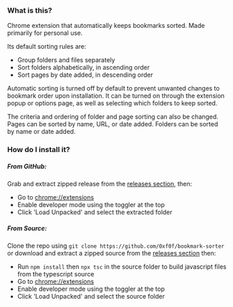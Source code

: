 ### What is this?
Chrome extension that automatically keeps bookmarks sorted. Made primarily for personal use. 

Its default sorting rules are:
- Group folders and files separately
- Sort folders alphabetically, in ascending order
- Sort pages by date added, in descending order

Automatic sorting is turned off by default to prevent unwanted changes to bookmark order upon installation.
It can be turned on through the extension popup or options page, as well as selecting which folders to keep sorted.

The criteria and ordering of folder and page sorting can also be changed. Pages can be sorted by name, URL, or date added. Folders can be sorted by name or date added.

### How do I install it?
<!-- 
##### From the Web Store: -->

##### From GitHub:
Grab and extract zipped release from the [releases section](https://github.com/0xf0f/bookmark-sorter/releases), then:
- Go to [chrome://extensions](chrome://extensions)
- Enable developer mode using the toggler at the top
- Click 'Load Unpacked' and select the extracted folder

##### From Source:
Clone the repo using `git clone https://github.com/0xf0f/bookmark-sorter` or download and extract a zipped source from the [releases section](https://github.com/0xf0f/bookmark-sorter/releases) then:
- Run `npm install` then `npx tsc` in the source folder to build javascript files from
the typescript source
- Go to [chrome://extensions](chrome://extensions)
- Enable developer mode using the toggler at the top
- Click 'Load Unpacked' and select the source folder